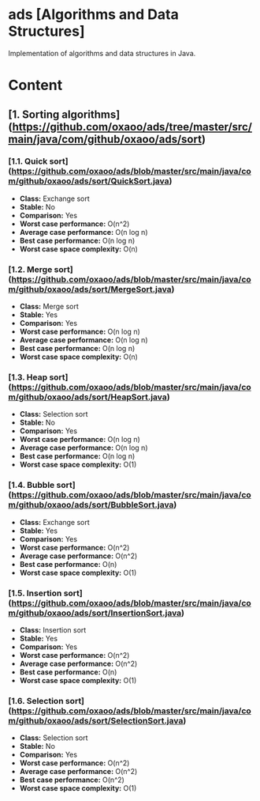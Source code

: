# ads [Algorithms and Data Structures]

Implementation of algorithms and data structures in Java.

# Content
## [1. Sorting algorithms] (https://github.com/oxaoo/ads/tree/master/src/main/java/com/github/oxaoo/ads/sort)
### [1.1. Quick sort] (https://github.com/oxaoo/ads/blob/master/src/main/java/com/github/oxaoo/ads/sort/QuickSort.java)
- **Class:** Exchange sort  
- **Stable:** No  
- **Comparison:** Yes  
- **Worst case performance:** O(n^2)  
- **Average case performance:** O(n log n)  
- **Best case performance:** O(n log n)  
- **Worst case space complexity:** O(n)  

### [1.2. Merge sort] (https://github.com/oxaoo/ads/blob/master/src/main/java/com/github/oxaoo/ads/sort/MergeSort.java)
- **Class:** Merge sort  
- **Stable:** Yes  
- **Comparison:** Yes  
- **Worst case performance:** O(n log n)  
- **Average case performance:** O(n log n)  
- **Best case performance:** O(n log n)  
- **Worst case space complexity:** O(n) 

### [1.3. Heap sort] (https://github.com/oxaoo/ads/blob/master/src/main/java/com/github/oxaoo/ads/sort/HeapSort.java)
- **Class:** Selection sort  
- **Stable:** No  
- **Comparison:** Yes  
- **Worst case performance:** O(n log n)  
- **Average case performance:** O(n log n)  
- **Best case performance:** O(n log n)  
- **Worst case space complexity:** O(1) 

### [1.4. Bubble sort] (https://github.com/oxaoo/ads/blob/master/src/main/java/com/github/oxaoo/ads/sort/BubbleSort.java)
- **Class:** Exchange sort  
- **Stable:** Yes  
- **Comparison:** Yes  
- **Worst case performance:** O(n^2)  
- **Average case performance:** O(n^2)  
- **Best case performance:** O(n)  
- **Worst case space complexity:** O(1) 

### [1.5. Insertion sort] (https://github.com/oxaoo/ads/blob/master/src/main/java/com/github/oxaoo/ads/sort/InsertionSort.java)
- **Class:** Insertion sort  
- **Stable:** Yes  
- **Comparison:** Yes  
- **Worst case performance:** O(n^2)  
- **Average case performance:** O(n^2)  
- **Best case performance:** O(n)  
- **Worst case space complexity:** O(1) 

### [1.6. Selection sort] (https://github.com/oxaoo/ads/blob/master/src/main/java/com/github/oxaoo/ads/sort/SelectionSort.java)
- **Class:** Selection sort  
- **Stable:** No  
- **Comparison:** Yes  
- **Worst case performance:** O(n^2)  
- **Average case performance:** O(n^2)  
- **Best case performance:** O(n^2)  
- **Worst case space complexity:** O(1) 